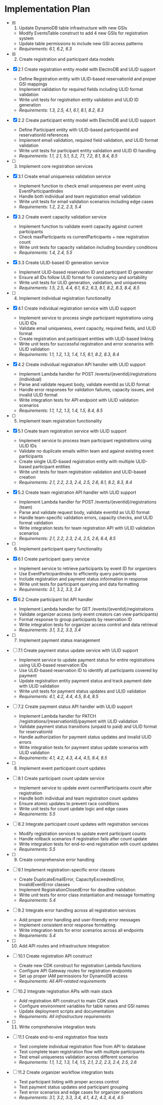 # Implementation Plan

- [x] 1. Update DynamoDB table infrastructure with new GSIs
  - Modify EventsTable construct to add 4 new GSIs for registration system
  - Update table permissions to include new GSI access patterns
  - _Requirements: 6.1, 6.2, 6.3_

- [x] 2. Create registration and participant data models
- [x] 2.1 Create registration entity model with ElectroDB and ULID support
  - Define Registration entity with ULID-based reservationId and proper GSI mappings
  - Implement validation for required fields including ULID format validation
  - Write unit tests for registration entity validation and ULID ID generation
  - _Requirements: 1.3, 2.5, 4.1, 6.1, 8.1, 8.2, 8.3_

- [x] 2.2 Create participant entity model with ElectroDB and ULID support
  - Define Participant entity with ULID-based participantId and reservationId references
  - Implement email validation, required field validation, and ULID format validation
  - Write unit tests for participant entity validation and ULID ID handling
  - _Requirements: 1.1, 2.1, 5.1, 5.2, 7.1, 7.2, 8.1, 8.4, 8.5_

- [ ] 3. Implement core registration services
- [x] 3.1 Create email uniqueness validation service
  - Implement function to check email uniqueness per event using EventParticipantIndex
  - Handle both individual and team registration email validation
  - Write unit tests for email validation scenarios including edge cases
  - _Requirements: 1.2, 2.2, 2.3, 5.4_

- [x] 3.2 Create event capacity validation service
  - Implement function to validate event capacity against current participants
  - Check maxParticipants vs currentParticipants + new registration count
  - Write unit tests for capacity validation including boundary conditions
  - _Requirements: 1.4, 2.4, 5.5_

- [x] 3.3 Create ULID-based ID generation service
  - Implement ULID-based reservation ID and participant ID generator
  - Ensure all IDs follow ULID format for consistency and sortability
  - Write unit tests for ULID generation, validation, and uniqueness
  - _Requirements: 1.5, 2.5, 4.4, 6.1, 6.2, 6.3, 8.1, 8.2, 8.3, 8.4, 8.5_

- [ ] 4. Implement individual registration functionality
- [x] 4.1 Create individual registration service with ULID support
  - Implement service to process single participant registrations using ULID IDs
  - Validate email uniqueness, event capacity, required fields, and ULID format
  - Create registration and participant entities with ULID-based linking
  - Write unit tests for successful registration and error scenarios with ULID validation
  - _Requirements: 1.1, 1.2, 1.3, 1.4, 1.5, 8.1, 8.2, 8.3, 8.4_

- [x] 4.2 Create individual registration API handler with ULID support
  - Implement Lambda handler for POST /events/{eventId}/registrations (individual)
  - Parse and validate request body, validate eventId as ULID format
  - Handle error responses for validation failures, capacity issues, and invalid ULID format
  - Write integration tests for API endpoint with ULID validation scenarios
  - _Requirements: 1.1, 1.2, 1.3, 1.4, 1.5, 8.4, 8.5_

- [ ] 5. Implement team registration functionality
- [x] 5.1 Create team registration service with ULID support
  - Implement service to process team participant registrations using ULID IDs
  - Validate no duplicate emails within team and against existing event participants
  - Create single ULID-based registration entity with multiple ULID-based participant entities
  - Write unit tests for team registration validation and ULID-based creation
  - _Requirements: 2.1, 2.2, 2.3, 2.4, 2.5, 2.6, 8.1, 8.2, 8.3, 8.4_

- [x] 5.2 Create team registration API handler with ULID support
  - Implement Lambda handler for POST /events/{eventId}/registrations (team)
  - Parse and validate request body, validate eventId as ULID format
  - Handle team-specific validation errors, capacity checks, and ULID format validation
  - Write integration tests for team registration API with ULID validation scenarios
  - _Requirements: 2.1, 2.2, 2.3, 2.4, 2.5, 2.6, 8.4, 8.5_

- [ ] 6. Implement participant query functionality
- [x] 6.1 Create participant query service
  - Implement service to retrieve participants by event ID for organizers
  - Use EventParticipantIndex to efficiently query participants
  - Include registration and payment status information in response
  - Write unit tests for participant querying and data formatting
  - _Requirements: 3.1, 3.2, 3.3, 3.4_

- [x] 6.2 Create participant list API handler
  - Implement Lambda handler for GET /events/{eventId}/registrations
  - Validate organizer access (only event creators can view participants)
  - Format response to group participants by reservation ID
  - Write integration tests for organizer access control and data retrieval
  - _Requirements: 3.1, 3.2, 3.3, 3.4_

- [ ] 7. Implement payment status management
- [ ] 7.1 Create payment status update service with ULID support
  - Implement service to update payment status for entire registrations using ULID-based reservation IDs
  - Use ULID-based reservation ID to identify all participants covered by payment
  - Update registration entity payment status and track payment date with ULID validation
  - Write unit tests for payment status updates and ULID validation
  - _Requirements: 4.1, 4.2, 4.4, 4.5, 8.4, 8.5_

- [ ] 7.2 Create payment status API handler with ULID support
  - Implement Lambda handler for PATCH /registrations/{reservationId}/payment with ULID validation
  - Validate payment status transitions (unpaid to paid) and ULID format for reservationId
  - Handle authorization for payment status updates and invalid ULID errors
  - Write integration tests for payment status update scenarios with ULID validation
  - _Requirements: 4.1, 4.2, 4.3, 4.4, 4.5, 8.4, 8.5_

- [ ] 8. Implement event participant count updates
- [ ] 8.1 Create participant count update service
  - Implement service to update event currentParticipants count after registration
  - Handle both individual and team registration count updates
  - Ensure atomic updates to prevent race conditions
  - Write unit tests for count update logic and edge cases
  - _Requirements: 5.5_

- [ ] 8.2 Integrate participant count updates with registration services
  - Modify registration services to update event participant counts
  - Handle rollback scenarios if registration fails after count update
  - Write integration tests for end-to-end registration with count updates
  - _Requirements: 5.5_

- [ ] 9. Create comprehensive error handling
- [ ] 9.1 Implement registration-specific error classes
  - Create DuplicateEmailError, CapacityExceededError, InvalidEventError classes
  - Implement RegistrationClosedError for deadline validation
  - Write unit tests for error class instantiation and message formatting
  - _Requirements: 5.4_

- [ ] 9.2 Integrate error handling across all registration services
  - Add proper error handling and user-friendly error messages
  - Implement consistent error response formatting
  - Write integration tests for error scenarios across all endpoints
  - _Requirements: 5.4_

- [ ] 10. Add API routes and infrastructure integration
- [ ] 10.1 Create registration API construct
  - Create new CDK construct for registration Lambda functions
  - Configure API Gateway routes for registration endpoints
  - Set up proper IAM permissions for DynamoDB access
  - _Requirements: All API-related requirements_

- [ ] 10.2 Integrate registration APIs with main stack
  - Add registration API construct to main CDK stack
  - Configure environment variables for table names and GSI names
  - Update deployment scripts and documentation
  - _Requirements: All infrastructure requirements_

- [ ] 11. Write comprehensive integration tests
- [ ] 11.1 Create end-to-end registration flow tests
  - Test complete individual registration flow from API to database
  - Test complete team registration flow with multiple participants
  - Test email uniqueness validation across different scenarios
  - _Requirements: 1.1, 1.2, 1.3, 1.4, 1.5, 2.1, 2.2, 2.3, 2.4, 2.5, 2.6_

- [ ] 11.2 Create organizer workflow integration tests
  - Test participant listing with proper access control
  - Test payment status updates and participant grouping
  - Test error scenarios and edge cases for organizer operations
  - _Requirements: 3.1, 3.2, 3.3, 3.4, 4.1, 4.2, 4.3, 4.4, 4.5_